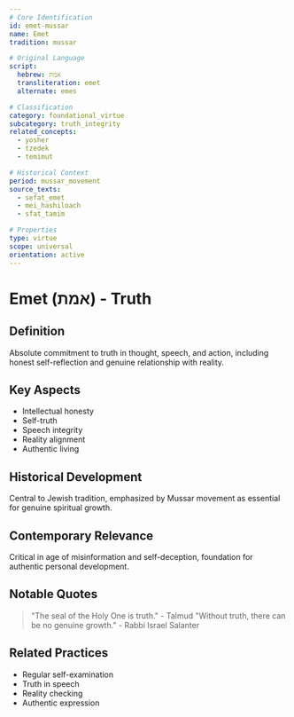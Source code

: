 ```yaml
---
# Core Identification
id: emet-mussar
name: Emet
tradition: mussar

# Original Language
script:
  hebrew: אמת
  transliteration: emet
  alternate: emes

# Classification
category: foundational_virtue
subcategory: truth_integrity
related_concepts:
  - yosher
  - tzedek
  - temimut

# Historical Context
period: mussar_movement
source_texts:
  - sefat_emet
  - mei_hashiloach
  - sfat_tamim

# Properties
type: virtue
scope: universal
orientation: active
---
```


# Emet (אמת) - Truth

## Definition
Absolute commitment to truth in thought, speech, and action, including honest self-reflection and genuine relationship with reality.

## Key Aspects
- Intellectual honesty
- Self-truth
- Speech integrity
- Reality alignment
- Authentic living

## Historical Development
Central to Jewish tradition, emphasized by Mussar movement as essential for genuine spiritual growth.

## Contemporary Relevance
Critical in age of misinformation and self-deception, foundation for authentic personal development.

## Notable Quotes
> "The seal of the Holy One is truth." - Talmud
> "Without truth, there can be no genuine growth." - Rabbi Israel Salanter

## Related Practices
- Regular self-examination
- Truth in speech
- Reality checking
- Authentic expression